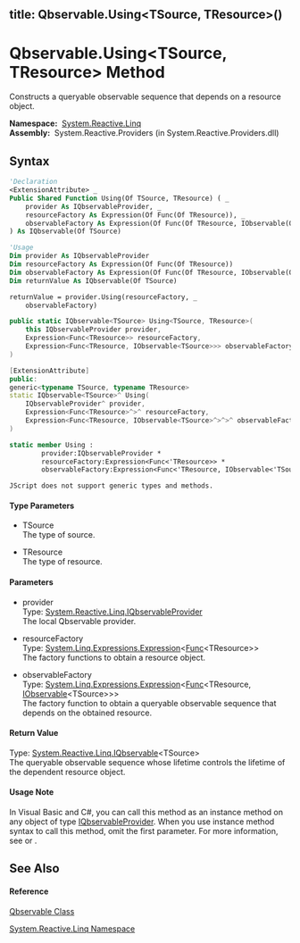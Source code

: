 title: Qbservable.Using<TSource, TResource>()
---
# Qbservable.Using\<TSource, TResource\> Method

Constructs a queryable observable sequence that depends on a resource object.

**Namespace:**  [System.Reactive.Linq](System.Reactive.Linq\System.Reactive.Linq.md)  
**Assembly:**  System.Reactive.Providers (in System.Reactive.Providers.dll)

## Syntax

```vb
'Declaration
<ExtensionAttribute> _
Public Shared Function Using(Of TSource, TResource) ( _
    provider As IQbservableProvider, _
    resourceFactory As Expression(Of Func(Of TResource)), _
    observableFactory As Expression(Of Func(Of TResource, IObservable(Of TSource))) _
) As IQbservable(Of TSource)
```

```vb
'Usage
Dim provider As IQbservableProvider
Dim resourceFactory As Expression(Of Func(Of TResource))
Dim observableFactory As Expression(Of Func(Of TResource, IObservable(Of TSource)))
Dim returnValue As IQbservable(Of TSource)

returnValue = provider.Using(resourceFactory, _
    observableFactory)
```

```csharp
public static IQbservable<TSource> Using<TSource, TResource>(
    this IQbservableProvider provider,
    Expression<Func<TResource>> resourceFactory,
    Expression<Func<TResource, IObservable<TSource>>> observableFactory
)
```

```c++
[ExtensionAttribute]
public:
generic<typename TSource, typename TResource>
static IQbservable<TSource>^ Using(
    IQbservableProvider^ provider, 
    Expression<Func<TResource>^>^ resourceFactory, 
    Expression<Func<TResource, IObservable<TSource>^>^>^ observableFactory
)
```

```fsharp
static member Using : 
        provider:IQbservableProvider * 
        resourceFactory:Expression<Func<'TResource>> * 
        observableFactory:Expression<Func<'TResource, IObservable<'TSource>>> -> IQbservable<'TSource> 
```

```jscript
JScript does not support generic types and methods.
```

#### Type Parameters

- TSource  
  The type of source.

- TResource  
  The type of resource.

#### Parameters

- provider  
  Type: [System.Reactive.Linq.IQbservableProvider](IQbservableProvider\IQbservableProvider.md)  
  The local Qbservable provider.

- resourceFactory  
  Type: [System.Linq.Expressions.Expression](https://msdn.microsoft.com/en-us/library/Bb335710)\<[Func](https://msdn.microsoft.com/en-us/library/Bb534960)\<TResource\>\>  
  The factory functions to obtain a resource object.

- observableFactory  
  Type: [System.Linq.Expressions.Expression](https://msdn.microsoft.com/en-us/library/Bb335710)\<[Func](https://msdn.microsoft.com/en-us/library/Bb549151)\<TResource, [IObservable](https://msdn.microsoft.com/en-us/library/Dd990377)\<TSource\>\>\>  
  The factory function to obtain a queryable observable sequence that depends on the obtained resource.

#### Return Value

Type: [System.Reactive.Linq.IQbservable](IQbservable\IQbservable(TSource).md)\<TSource\>  
The queryable observable sequence whose lifetime controls the lifetime of the dependent resource object.

#### Usage Note

In Visual Basic and C\#, you can call this method as an instance method on any object of type [IQbservableProvider](IQbservableProvider\IQbservableProvider.md). When you use instance method syntax to call this method, omit the first parameter. For more information, see [](https://msdn.microsoft.com/en-us/library/Bb384936) or [](https://msdn.microsoft.com/en-us/library/Bb383977).

## See Also

#### Reference

[Qbservable Class](Qbservable\Qbservable.md)

[System.Reactive.Linq Namespace](System.Reactive.Linq\System.Reactive.Linq.md)
